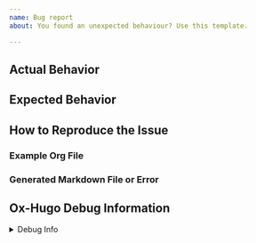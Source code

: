 ```yaml
---
name: Bug report
about: You found an unexpected behaviour? Use this template.

---
```


<!--
  Use the template below when reporting bugs.

  Please, make sure that you're running the latest Ox-Hugo (from Melpa
  or git head).
-->

## Actual Behavior

## Expected Behavior

## How to Reproduce the Issue

### Example Org File

### Generated Markdown File or Error

## Ox-Hugo Debug Information

<!--

  (Step 1) Run `M-x org-hugo-debug-info`.

     *That will copy the debug info in Markdown format to the kill ring.*
     So do *not* manually do any other kill (copy/cut) operation after that!

  See step 2 below.
-->

<details>
  <summary>Debug Info</summary>

  <!--
      (Step 2) Paste the Markdown contents (copied to kill-ring in
               Step 1 above)  after `</summary>` and before
               `</details>` below.
  -->

</details>
